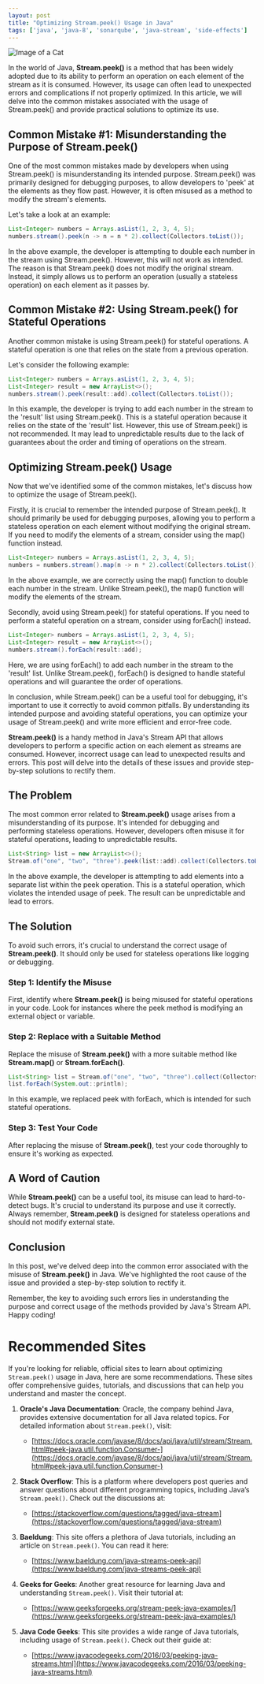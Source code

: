 ```yaml
---
layout: post
title: "Optimizing Stream.peek() Usage in Java"
tags: ['java', 'java-8', 'sonarqube', 'java-stream', 'side-effects']
---
```


![Image of a Cat](http://source.unsplash.com/1600x900/?cat)

In the world of Java, **Stream.peek()** is a method that has been widely adopted due to its ability to perform an operation on each element of the stream as it is consumed. However, its usage can often lead to unexpected errors and complications if not properly optimized. In this article, we will delve into the common mistakes associated with the usage of Stream.peek() and provide practical solutions to optimize its use.

## **Common Mistake #1: Misunderstanding the Purpose of Stream.peek()**

One of the most common mistakes made by developers when using Stream.peek() is misunderstanding its intended purpose. Stream.peek() was primarily designed for debugging purposes, to allow developers to 'peek' at the elements as they flow past. However, it is often misused as a method to modify the stream's elements.

Let's take a look at an example:

```java
List<Integer> numbers = Arrays.asList(1, 2, 3, 4, 5);
numbers.stream().peek(n -> n = n * 2).collect(Collectors.toList());
```

In the above example, the developer is attempting to double each number in the stream using Stream.peek(). However, this will not work as intended. The reason is that Stream.peek() does not modify the original stream. Instead, it simply allows us to perform an operation (usually a stateless operation) on each element as it passes by. 

## **Common Mistake #2: Using Stream.peek() for Stateful Operations**

Another common mistake is using Stream.peek() for stateful operations. A stateful operation is one that relies on the state from a previous operation. 

Let's consider the following example:

```java
List<Integer> numbers = Arrays.asList(1, 2, 3, 4, 5);
List<Integer> result = new ArrayList<>();
numbers.stream().peek(result::add).collect(Collectors.toList());
```

In this example, the developer is trying to add each number in the stream to the 'result' list using Stream.peek(). This is a stateful operation because it relies on the state of the 'result' list. However, this use of Stream.peek() is not recommended. It may lead to unpredictable results due to the lack of guarantees about the order and timing of operations on the stream.

## **Optimizing Stream.peek() Usage**

Now that we've identified some of the common mistakes, let's discuss how to optimize the usage of Stream.peek(). 

Firstly, it is crucial to remember the intended purpose of Stream.peek(). It should primarily be used for debugging purposes, allowing you to perform a stateless operation on each element without modifying the original stream. If you need to modify the elements of a stream, consider using the map() function instead.

```java
List<Integer> numbers = Arrays.asList(1, 2, 3, 4, 5);
numbers = numbers.stream().map(n -> n * 2).collect(Collectors.toList());
```

In the above example, we are correctly using the map() function to double each number in the stream. Unlike Stream.peek(), the map() function will modify the elements of the stream.

Secondly, avoid using Stream.peek() for stateful operations. If you need to perform a stateful operation on a stream, consider using forEach() instead.

```java
List<Integer> numbers = Arrays.asList(1, 2, 3, 4, 5);
List<Integer> result = new ArrayList<>();
numbers.stream().forEach(result::add);
```

Here, we are using forEach() to add each number in the stream to the 'result' list. Unlike Stream.peek(), forEach() is designed to handle stateful operations and will guarantee the order of operations.

In conclusion, while Stream.peek() can be a useful tool for debugging, it's important to use it correctly to avoid common pitfalls. By understanding its intended purpose and avoiding stateful operations, you can optimize your usage of Stream.peek() and write more efficient and error-free code.

**Stream.peek()** is a handy method in Java's Stream API that allows developers to perform a specific action on each element as streams are consumed. However, incorrect usage can lead to unexpected results and errors. This post will delve into the details of these issues and provide step-by-step solutions to rectify them.

## The Problem

The most common error related to **Stream.peek()** usage arises from a misunderstanding of its purpose. It's intended for debugging and performing stateless operations. However, developers often misuse it for stateful operations, leading to unpredictable results.

```java
List<String> list = new ArrayList<>();
Stream.of("one", "two", "three").peek(list::add).collect(Collectors.toList());
```

In the above example, the developer is attempting to add elements into a separate list within the peek operation. This is a stateful operation, which violates the intended usage of peek. The result can be unpredictable and lead to errors.

## The Solution

To avoid such errors, it's crucial to understand the correct usage of **Stream.peek()**. It should only be used for stateless operations like logging or debugging.

### Step 1: Identify the Misuse

First, identify where **Stream.peek()** is being misused for stateful operations in your code. Look for instances where the peek method is modifying an external object or variable.

### Step 2: Replace with a Suitable Method

Replace the misuse of **Stream.peek()** with a more suitable method like **Stream.map()** or **Stream.forEach()**.

```java
List<String> list = Stream.of("one", "two", "three").collect(Collectors.toList());
list.forEach(System.out::println);
```

In this example, we replaced peek with forEach, which is intended for such stateful operations.

### Step 3: Test Your Code

After replacing the misuse of **Stream.peek()**, test your code thoroughly to ensure it's working as expected.

## A Word of Caution

While **Stream.peek()** can be a useful tool, its misuse can lead to hard-to-detect bugs. It's crucial to understand its purpose and use it correctly. Always remember, **Stream.peek()** is designed for stateless operations and should not modify external state.

## Conclusion

In this post, we've delved deep into the common error associated with the misuse of **Stream.peek()** in Java. We've highlighted the root cause of the issue and provided a step-by-step solution to rectify it. 

Remember, the key to avoiding such errors lies in understanding the purpose and correct usage of the methods provided by Java's Stream API. Happy coding!
# Recommended Sites

If you're looking for reliable, official sites to learn about optimizing `Stream.peek()` usage in Java, here are some recommendations. These sites offer comprehensive guides, tutorials, and discussions that can help you understand and master the concept.

1. **Oracle's Java Documentation**: Oracle, the company behind Java, provides extensive documentation for all Java related topics. For detailed information about `Stream.peek()`, visit:
   - [https://docs.oracle.com/javase/8/docs/api/java/util/stream/Stream.html#peek-java.util.function.Consumer-](https://docs.oracle.com/javase/8/docs/api/java/util/stream/Stream.html#peek-java.util.function.Consumer-)

2. **Stack Overflow**: This is a platform where developers post queries and answer questions about different programming topics, including Java’s `Stream.peek()`. Check out the discussions at:
   - [https://stackoverflow.com/questions/tagged/java-stream](https://stackoverflow.com/questions/tagged/java-stream)

3. **Baeldung**: This site offers a plethora of Java tutorials, including an article on `Stream.peek()`. You can read it here:
   - [https://www.baeldung.com/java-streams-peek-api](https://www.baeldung.com/java-streams-peek-api)

4. **Geeks for Geeks**: Another great resource for learning Java and understanding `Stream.peek()`. Visit their tutorial at:
   - [https://www.geeksforgeeks.org/stream-peek-java-examples/](https://www.geeksforgeeks.org/stream-peek-java-examples/)

5. **Java Code Geeks**: This site provides a wide range of Java tutorials, including usage of `Stream.peek()`. Check out their guide at:
   - [https://www.javacodegeeks.com/2016/03/peeking-java-streams.html](https://www.javacodegeeks.com/2016/03/peeking-java-streams.html)